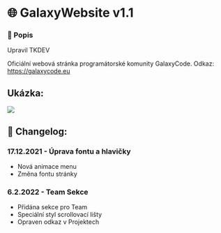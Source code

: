 # 🌐 GalaxyWebsite v1.1

### 📄 Popis

Upravil TKDEV

Oficiální webová stránka programátorské komunity GalaxyCode. Odkaz: https://galaxycode.eu

## Ukázka:

![](https://media.discordapp.net/attachments/929171373635534928/931556922275033148/screen.png?width=1335&height=670)

## 📜 Changelog:

### 17.12.2021 - Úprava fontu a hlavičky
- Nová animace menu
- Změna fontu stránky

### 6.2.2022 - Team Sekce
- Přidána sekce pro Team
- Speciální styl scrollovací lišty
- Opraven odkaz v Projektech

